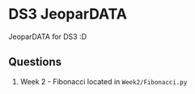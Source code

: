 # DS3 JeoparDATA
JeoparDATA for DS3 :D


## Questions
1. Week 2 - Fibonacci located in `Week2/Fibonacci.py`